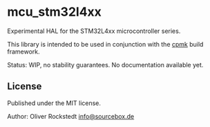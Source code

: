 # mcu_stm32l4xx

Experimental HAL for the STM32L4xx microcontroller series.

This library is intended to be used in conjunction with the [cpmk](https://github.com/sourcebox/cpmk) build framework.

Status: WIP, no stability guarantees. No documentation available yet.

## License

Published under the MIT license.

Author: Oliver Rockstedt <info@sourcebox.de>
